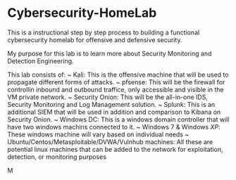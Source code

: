 # Cybersecurity-HomeLab

This is a instructional step by step process to building a functional cybersecurity homelab for offensive and defensive security.

My purpose for this lab is to learn more about Security Monitoring and Detection Engineering. 

This lab consists of:
  ~ Kali: This is the offensive machine that will be used to propagate different forms of attacks.
  ~ pfsense: This will be the firewall for controllin inbound and outbound traffice, only accessible and visible in the VM private network.
  ~ Security Onion: This will be the all-in-one IDS, Security Monitoring and Log Management solution.
  ~ Splunk: This is an additional SIEM that will be used in addition and comparison to Kibana on Security Onion.
  ~ Windows DC: This is a windows domain controller that will have two windows machins connected to it.
  ~ Windows 7 & Windows *XP*: These windows machine will vary based on individual needs
  ~ Ubuntu/Centos/Metasploitable/DVWA/Vulnhub machines: All these are potential linux machines that can be added to the network for exploitation, detection, or monitoring purposes
  
  
  M
